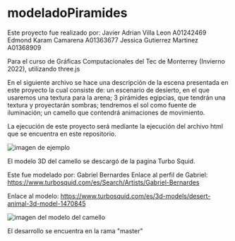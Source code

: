 # modeladoPiramides
Este proyecto fue realizado por:
Javier Adrian Villa Leon A01242469
Edmond Karam Camarena A01363677
Jessica Gutierrez Martinez A01368909

Para el curso de Gráficas Computacionales del Tec de Monterrey (Invierno 2022), utilizando three.js

En el siguiente archivo se hace una descripción de la escena presentada en este proyecto la cual consiste de:
un escenario de desierto, en el que usaremos una textura para la arena; 
3 pirámides egipcias, que tendrán una textura y proyectarán sombras; 
tendremos el sol como fuente de iluminación;
un camello que contendrá animaciones de movimiento.

La ejecución de este proyecto será mediante la ejecución del archivo html que se encuentra en este repositorio.


![imagen de ejemplo](https://www.hola.com/imagenes/viajes/20200330164447/piramides-de-egipto-maravillas-desde-mi-pantalla/0-805-195/piramides-giza-egipto-t.jpg)


El modelo 3D del camello se descargó de la pagina Turbo Squid.

Este fue modelado por: Gabriel Bernardes
Enlace al perfil de Gabriel: https://www.turbosquid.com/es/Search/Artists/Gabriel-Bernardes

Enlace al modelo:
https://www.turbosquid.com/es/3d-models/desert-animal-3d-model-1470845

![imagen del modelo del camello](https://static.turbosquid.com/Preview/2020/04/12__14_38_56/searchimage.jpg25B082CF-3263-40E7-866B-EEE7954A3509Zoom.jpg)

El desarrollo se encuentra en la rama "master"
